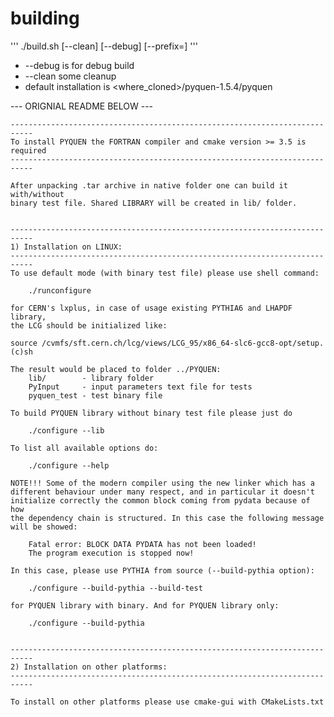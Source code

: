 # building

'''
./build.sh [--clean] [--debug] [--prefix=<installation>]
'''

- --debug is for debug build
- --clean some cleanup
- default installation is <where_cloned>/pyquen-1.5.4/pyquen

--- ORIGNIAL README BELOW ---

	---------------------------------------------------------------------------
	To install PYQUEN the FORTRAN compiler and cmake version >= 3.5 is required
	---------------------------------------------------------------------------
	
	After unpacking .tar archive in native folder one can build it with/without
	binary test file. Shared LIBRARY will be created in lib/ folder. 


	---------------------------------------------------------------------------
	1) Installation on LINUX:
	---------------------------------------------------------------------------
	To use default mode (with binary test file) please use shell command:

		./runconfigure
 
	for CERN's lxplus, in case of usage existing PYTHIA6 and LHAPDF library,
	the LCG should be initialized like:
	
	source /cvmfs/sft.cern.ch/lcg/views/LCG_95/x86_64-slc6-gcc8-opt/setup.(c)sh

	The result would be placed to folder ../PYQUEN:
		lib/ 		- library folder
		PyInput		- input parameters text file for tests
		pyquen_test	- test binary file

	To build PYQUEN library without binary test file please just do

		./configure --lib

	To list all available options do:

		./configure --help

	NOTE!!! Some of the modern compiler using the new linker which has a 
	different behaviour under many respect, and in particular it doesn't
	initialize correctly the common block coming from pydata because of how
	the dependency chain is structured. In this case the following message
	will be showed:

		Fatal error: BLOCK DATA PYDATA has not been loaded!
 		The program execution is stopped now!

	In this case, please use PYTHIA from source (--build-pythia option):

		./configure --build-pythia --build-test

	for PYQUEN library with binary. And for PYQUEN library only:

		./configure --build-pythia


	---------------------------------------------------------------------------
	2) Installation on other platforms: 
	---------------------------------------------------------------------------

	To install on other platforms please use cmake-gui with CMakeLists.txt
